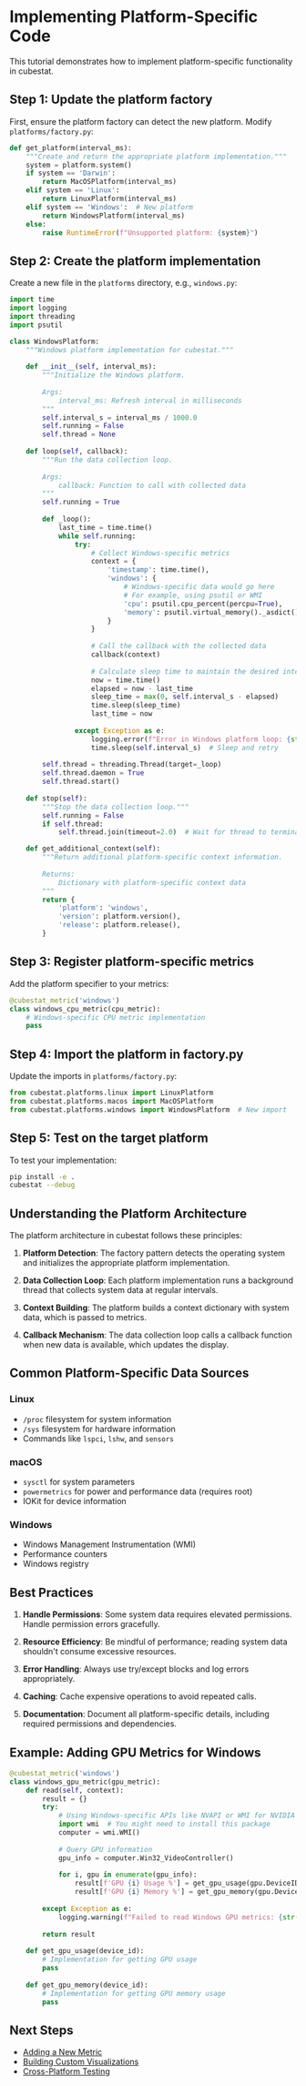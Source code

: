 # Implementing Platform-Specific Code

This tutorial demonstrates how to implement platform-specific functionality in cubestat.

## Step 1: Update the platform factory

First, ensure the platform factory can detect the new platform. Modify `platforms/factory.py`:

```python
def get_platform(interval_ms):
    """Create and return the appropriate platform implementation."""
    system = platform.system()
    if system == 'Darwin':
        return MacOSPlatform(interval_ms)
    elif system == 'Linux':
        return LinuxPlatform(interval_ms)
    elif system == 'Windows':  # New platform
        return WindowsPlatform(interval_ms)
    else:
        raise RuntimeError(f"Unsupported platform: {system}")
```

## Step 2: Create the platform implementation

Create a new file in the `platforms` directory, e.g., `windows.py`:

```python
import time
import logging
import threading
import psutil

class WindowsPlatform:
    """Windows platform implementation for cubestat."""
    
    def __init__(self, interval_ms):
        """Initialize the Windows platform.
        
        Args:
            interval_ms: Refresh interval in milliseconds
        """
        self.interval_s = interval_ms / 1000.0
        self.running = False
        self.thread = None
    
    def loop(self, callback):
        """Run the data collection loop.
        
        Args:
            callback: Function to call with collected data
        """
        self.running = True
        
        def _loop():
            last_time = time.time()
            while self.running:
                try:
                    # Collect Windows-specific metrics
                    context = {
                        'timestamp': time.time(),
                        'windows': {
                            # Windows-specific data would go here
                            # For example, using psutil or WMI
                            'cpu': psutil.cpu_percent(percpu=True),
                            'memory': psutil.virtual_memory()._asdict(),
                        }
                    }
                    
                    # Call the callback with the collected data
                    callback(context)
                    
                    # Calculate sleep time to maintain the desired interval
                    now = time.time()
                    elapsed = now - last_time
                    sleep_time = max(0, self.interval_s - elapsed)
                    time.sleep(sleep_time)
                    last_time = now
                
                except Exception as e:
                    logging.error(f"Error in Windows platform loop: {str(e)}")
                    time.sleep(self.interval_s)  # Sleep and retry
        
        self.thread = threading.Thread(target=_loop)
        self.thread.daemon = True
        self.thread.start()
    
    def stop(self):
        """Stop the data collection loop."""
        self.running = False
        if self.thread:
            self.thread.join(timeout=2.0)  # Wait for thread to terminate

    def get_additional_context(self):
        """Return additional platform-specific context information.
        
        Returns:
            Dictionary with platform-specific context data
        """
        return {
            'platform': 'windows',
            'version': platform.version(),
            'release': platform.release(),
        }
```

## Step 3: Register platform-specific metrics

Add the platform specifier to your metrics:

```python
@cubestat_metric('windows')
class windows_cpu_metric(cpu_metric):
    # Windows-specific CPU metric implementation
    pass
```

## Step 4: Import the platform in factory.py

Update the imports in `platforms/factory.py`:

```python
from cubestat.platforms.linux import LinuxPlatform
from cubestat.platforms.macos import MacOSPlatform
from cubestat.platforms.windows import WindowsPlatform  # New import
```

## Step 5: Test on the target platform

To test your implementation:

```bash
pip install -e .
cubestat --debug
```

## Understanding the Platform Architecture

The platform architecture in cubestat follows these principles:

1. **Platform Detection**: The factory pattern detects the operating system and initializes the appropriate platform implementation.

2. **Data Collection Loop**: Each platform implementation runs a background thread that collects system data at regular intervals.

3. **Context Building**: The platform builds a context dictionary with system data, which is passed to metrics.

4. **Callback Mechanism**: The data collection loop calls a callback function when new data is available, which updates the display.

## Common Platform-Specific Data Sources

### Linux
- `/proc` filesystem for system information
- `/sys` filesystem for hardware information
- Commands like `lspci`, `lshw`, and `sensors`

### macOS
- `sysctl` for system parameters
- `powermetrics` for power and performance data (requires root)
- IOKit for device information

### Windows
- Windows Management Instrumentation (WMI)
- Performance counters
- Windows registry

## Best Practices

1. **Handle Permissions**: Some system data requires elevated permissions. Handle permission errors gracefully.

2. **Resource Efficiency**: Be mindful of performance; reading system data shouldn't consume excessive resources.

3. **Error Handling**: Always use try/except blocks and log errors appropriately.

4. **Caching**: Cache expensive operations to avoid repeated calls.

5. **Documentation**: Document all platform-specific details, including required permissions and dependencies.

## Example: Adding GPU Metrics for Windows

```python
@cubestat_metric('windows')
class windows_gpu_metric(gpu_metric):
    def read(self, context):
        result = {}
        try:
            # Using Windows-specific APIs like NVAPI or WMI for NVIDIA GPUs
            import wmi  # You might need to install this package
            computer = wmi.WMI()
            
            # Query GPU information
            gpu_info = computer.Win32_VideoController()
            
            for i, gpu in enumerate(gpu_info):
                result[f'GPU {i} Usage %'] = get_gpu_usage(gpu.DeviceID)
                result[f'GPU {i} Memory %'] = get_gpu_memory(gpu.DeviceID)
                
        except Exception as e:
            logging.warning(f"Failed to read Windows GPU metrics: {str(e)}")
        
        return result
    
    def get_gpu_usage(device_id):
        # Implementation for getting GPU usage
        pass
        
    def get_gpu_memory(device_id):
        # Implementation for getting GPU memory usage
        pass
```

## Next Steps

- [Adding a New Metric](./adding-a-new-metric.md)
- [Building Custom Visualizations](./building-custom-visualizations.md)
- [Cross-Platform Testing](./cross-platform-testing.md)